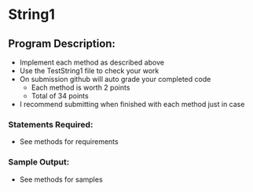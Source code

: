 # String1

## Program Description:  
- Implement each method as described above
- Use the TestString1 file to check your work
- On submission github will auto grade your completed code
  - Each method is worth 2 points
  - Total of 34 points
- I recommend submitting when finished with each method just in case

### Statements Required: 
- See methods for requirements

### Sample Output:
- See methods for samples
